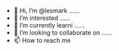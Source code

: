 - 👋 Hi, I’m @lesmark ......
- 👀 I’m interested ......
- 🌱 I’m currently learni ......
- 💞️ I’m looking to collaborate on ......
- 📫 How to reach me 

<!---
lesmark/lesmark is a ✨ special ✨ repository because its `README.md` (this file) appears on your GitHub profile.
You can click the Preview link to take a look at your changes.
--->
